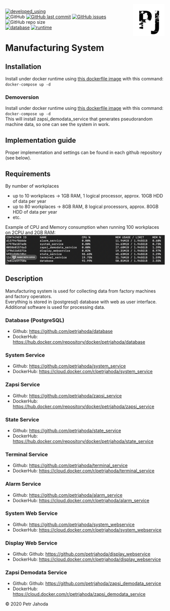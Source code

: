 <img src="./logo.svg" alt="Size Limit CLI" width="100" align="right">

[![developed_using](https://img.shields.io/badge/developed%20using-Jetbrains%20Goland-lightgrey)](https://www.jetbrains.com/go/)
<br/>
![GitHub](https://img.shields.io/github/license/petrjahoda/system)
[![GitHub last commit](https://img.shields.io/github/last-commit/petrjahoda/system)](https://github.com/petrjahoda/system/commits/master)
[![GitHub issues](https://img.shields.io/github/issues/petrjahoda/system)](https://github.com/petrjahoda/system/issues)
<br/>
![GitHub repo size](https://img.shields.io/github/repo-size/petrjahoda/system)
<br/>
[![database](https://img.shields.io/badge/database-PostgreSQL-red)](https://www.postgresql.org)
[![runtime](https://img.shields.io/badge/runtime-Docker-red)](https://www.docker.com)


# Manufacturing System

## Installation
Install under docker runtime using [this dockerfile image](https://github.com/petrjahoda/system/tree/master/latest) with this command: ```docker-compose up -d```
### Demoversion
Install under docker runtime using [this dockerfile image](https://github.com/petrjahoda/system/tree/master/demo) with this command: ```docker-compose up -d```<br>
This will install zapsi_demodata_service that generates pseudorandom machine data, so one can see the system in work.


## Implementation guide
Proper implementation and settings can be found in each github repository (see below).

## Requirements
By number of workplaces
* up to 10 workplaces -> 1GB RAM, 1 logical processor, approx. 10GB HDD of data per year
* up to 80 workplaces -> 8GB RAM, 8 logical processors, approx. 80GB HDD of data per year
* etc.

Example of CPU and Memory consumption when running 100 workplaces on 2CPU and 2GB RAM:
![Example](example.gif)

## Description
Manufacturing system is used for collecting data from factory machines and factory operators.<br>
Everything is stored in (postgresql) database with web as user interface.<br>
Additional software is used for processing data.<br>

### Database (PostgreSQL)
* Github: https://github.com/petrjahoda/database
* DockerHub: https://hub.docker.com/repository/docker/petrjahoda/database
### System Service
* Github: https://github.com/petrjahoda/system_service
* DockerHub: https://cloud.docker.com/r/petrjahoda/system_service   
### Zapsi Service
* Github: https://github.com/petrjahoda/zapsi_service
* DockerHub: https://hub.docker.com/repository/docker/petrjahoda/zapsi_service
### State Service
* Github: https://github.com/petrjahoda/state_service
* DockerHub: https://hub.docker.com/repository/docker/petrjahoda/state_service
### Terminal Service
* Github: https://github.com/petrjahoda/terminal_service
* DockerHub: https://cloud.docker.com/r/petrjahoda/terminal_service
### Alarm Service
* Github: https://github.com/petrjahoda/alarm_service
* DockerHub: https://cloud.docker.com/r/petrjahoda/alarm_service
### System Web Service
* Github: https://github.com/petrjahoda/system_webservice
* DockerHub: https://cloud.docker.com/r/petrjahoda/system_webservice
### Display Web Service
* Github: Github: https://github.com/petrjahoda/display_webservice
* DockerHub: https://cloud.docker.com/r/petrjahoda/display_webservice
### Zapsi Demodata Service
* Github: Github: https://github.com/petrjahoda/zapsi_demodata_service
* DockerHub: https://cloud.docker.com/r/petrjahoda/zapsi_demodata_service
    
© 2020 Petr Jahoda
